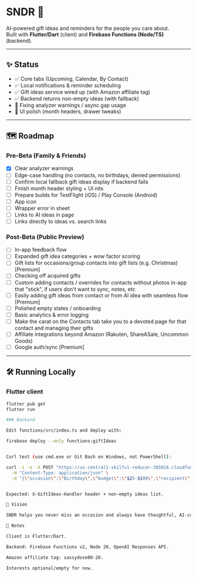 # SNDR 🎁

AI-powered gift ideas and reminders for the people you care about.  
Built with **Flutter/Dart** (client) and **Firebase Functions (Node/TS)** (backend).

---

## ✨ Status
- ✅ Core tabs (Upcoming, Calendar, By Contact)
- ✅ Local notifications & reminder scheduling
- ✅ Gift ideas service wired up (with Amazon affiliate tag)
- ✅ Backend returns non-empty ideas (with fallback)
- 🚧 Fixing analyzer warnings / async gap usage
- 🚧 UI polish (month headers, drawer tweaks)

---

## 🗺️ Roadmap

### Pre-Beta (Family & Friends)
- [x] Clear analyzer warnings
- [ ] Edge-case handling (no contacts, no birthdays, denied permissions)
- [ ] Confirm local fallback gift ideas display if backend fails
- [ ] Finish month header styling + UI nits
- [ ] Prepare builds for TestFlight (iOS) / Play Console (Android)
- [ ] App icon
- [ ] Wrapper error in sheet
- [ ] Links to AI ideas in page
- [ ] Links directly to ideas vs. search links

### Post-Beta (Public Preview)
- [ ] In-app feedback flow
- [ ] Expanded gift idea categories + wow factor scoring
- [ ] Gift lists for occasions/group contacts into gift lists (e.g. Christmas) [Premium]
- [ ] Checking off acquired gifts 
- [ ] Custom adding contacts / overrides for contacts without photos in-app that "stick", if users don't want to sync, notes, etc
- [ ] Easily adding gift ideas from contact or from AI idea with seamless flow [Premium]
- [ ] Polished empty states / onboarding
- [ ] Basic analytics & error logging
- [ ] Make the carat on the Contacts tab take you to a devoted page for that contact and managing their gifts
- [ ] Affiliate integrations beyond Amazon (Rakuten, ShareASale, Uncommon Goods)
- [ ] Google auth/sync [Premium]

---

## 🛠️ Running Locally

### Flutter client
```bash
flutter pub get
flutter run

### Backend

Edit functions/src/index.ts and deploy with:

firebase deploy --only functions:giftIdeas


Curl test (use cmd.exe or Git Bash on Windows, not PowerShell):

curl -i -s -X POST "https://us-central1-skilful-reducer-385816.cloudfunctions.net/giftIdeas" \
  -H "Content-Type: application/json" \
  -d "{\"occasion\":\"Birthday\",\"budget\":\"$25-$100\",\"recipient\":{\"name\":\"Abby Smith\"},\"locale\":\"en-US\"}"


Expected: X-GiftIdeas-Handler header + non-empty ideas list.

🎯 Vision

SNDR helps you never miss an occasion and always have thoughtful, AI-curated gift ideas — delivered with affiliate links so you can act instantly.

📌 Notes

Client is Flutter/Dart.

Backend: Firebase Functions v2, Node 20, OpenAI Responses API.

Amazon affiliate tag: sassydove00-20.

Interests optional/empty for now.